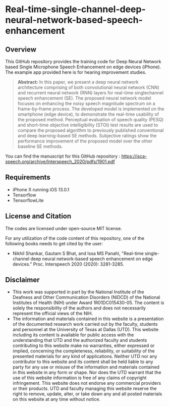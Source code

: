 # Real-time-single-channel-deep-neural-network-based-speech-enhancement

## Overview

This GitHub repository provides the training code for Deep Neural Network based Single Microphone Speech Enhancement on edge devices (iPhone). The example app provided here is for hearing improvement studies. 
> **Abstract:** In this paper, we present a deep neural network architecture comprising of both convolutional neural network (CNN) and recurrent neural network (RNN) layers for real-time singlechannel speech enhancement (SE). The proposed neural network model focuses on enhancing the noisy speech magnitude spectrum on a frame-by-frame process. The developed model is implemented on the smartphone (edge device), to demonstrate the real-time usability of the proposed method. Perceptual evaluation of speech quality (PESQ) and short-time objective intelligibility (STOI) test results are used to compare the proposed algorithm to previously published conventional and deep learning-based SE methods. Subjective ratings show the performance improvement of the proposed model over the other baseline SE methods.

You can find the manuscript for this GitHub repository : https://isca-speech.org/archive/Interspeech_2020/pdfs/1901.pdf

## Requirements 

- iPhone X running iOS 13.0.1
- Tensorflow
- TensorflowLite

## License and Citation

The codes are licensed under open-source MIT license.

For any utilization of the code content of this repository, one of the following books needs to get cited by the user:

- Nikhil Shankar, Gautam S Bhat, and Issa MS Panahi, "Real-time single-channel deep neural network-based speech enhancement on edge devices." Proc. Interspeech 2020 (2020): 3281-3285.

## Disclaimer

- This work was supported in part by the National Institute of the Deafness and Other Communication Disorders (NIDCD) of the National Institutes of Health (NIH) under Award 1R01DC015430-05. The content is solely the responsibility of the authors and does not necessarily represent the official views of the NIH.
- The information and materials contained in this website is a presentation of the documented research work carried out by the faculty, students and personnel at the University of Texas at Dallas (UTD). This website including its content is available for public access with the understanding that UTD and the authorized faculty and students contributing to this website make no warranties, either expressed or implied, concerning the completeness, reliability, or suitability of the presented materials for any kind of applications. Neither UTD nor any contributor to this website and its content shall be held liable to any party for any use or misuse of the information and materials contained in this website in any form or shape. Nor does the UTD warrant that the use of this website information is free of any claims of copyright infringement. This website does not endorse any commercial providers or their products. UTD and faculty managing this website reserve the right to remove, update, alter, or take down any and all posted materials on this website at any time without notice.
